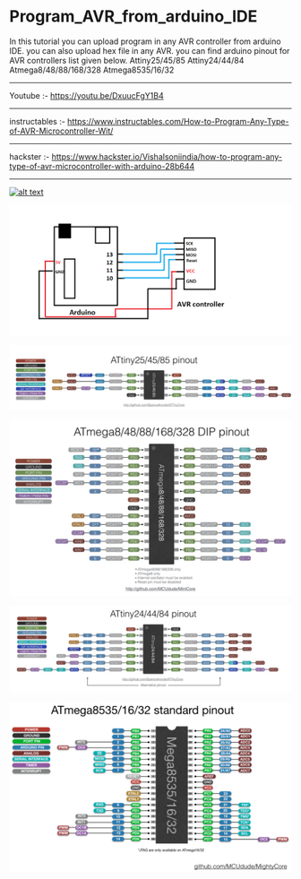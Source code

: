 # Program_AVR_from_arduino_IDE
In this tutorial you can upload program in any AVR controller from arduino IDE. you can also upload hex file in any AVR.
you can find arduino pinout for AVR controllers list given below.
Attiny25/45/85
Attiny24/44/84
Atmega8/48/88/168/328
Atmega8535/16/32


_________________________________________________

Youtube :- https://youtu.be/DxuucFgY1B4

_________________________________________________

instructables :- https://www.instructables.com/How-to-Program-Any-Type-of-AVR-Microcontroller-Wit/

________________________________________________

hackster :- https://www.hackster.io/Vishalsoniindia/how-to-program-any-type-of-avr-microcontroller-with-arduino-28b644

________________________________________________

[![alt text](https://img.youtube.com/vi/DxuucFgY1B4/0.jpg)](https://youtu.be/DxuucFgY1B4)

![alt text](https://github.com/vishalsoniindia/Program_AVR_from_arduino_IDE/blob/main/Program%20AVR%20with%20arduino%20circuit.png)

![alt text](https://github.com/vishalsoniindia/Program_AVR_from_arduino_IDE/blob/main/Arduino%20Pinouts%20for%20AVR/Attiny25_45_85.jpg)

![alt text](https://github.com/vishalsoniindia/Program_AVR_from_arduino_IDE/blob/main/Arduino%20Pinouts%20for%20AVR/atmega8_48_88_168_328.jpg)

![alt text](https://github.com/vishalsoniindia/Program_AVR_from_arduino_IDE/blob/main/Arduino%20Pinouts%20for%20AVR/Attiny24_44_84.jpg)

![alt text](https://github.com/vishalsoniindia/Program_AVR_from_arduino_IDE/blob/main/Arduino%20Pinouts%20for%20AVR/Atmega8535_16_32.png)
